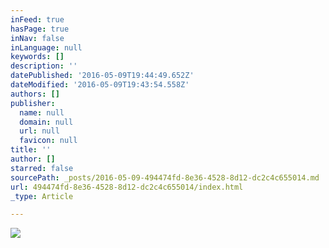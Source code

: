 ```yaml
---
inFeed: true
hasPage: true
inNav: false
inLanguage: null
keywords: []
description: ''
datePublished: '2016-05-09T19:44:49.652Z'
dateModified: '2016-05-09T19:43:54.558Z'
authors: []
publisher:
  name: null
  domain: null
  url: null
  favicon: null
title: ''
author: []
starred: false
sourcePath: _posts/2016-05-09-494474fd-8e36-4528-8d12-dc2c4c655014.md
url: 494474fd-8e36-4528-8d12-dc2c4c655014/index.html
_type: Article

---
```

![](https://the-grid-user-content.s3-us-west-2.amazonaws.com/5f2543e7-1d09-4fe1-989c-5afff41b240b.jpg)